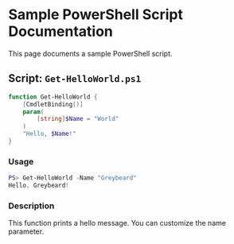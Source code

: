 # Sample PowerShell Script Documentation

<link id="theme-style" rel="stylesheet" href="assets/theme-light.css">
<script src="theme-switcher.js"></script>

This page documents a sample PowerShell script.

## Script: `Get-HelloWorld.ps1`

```powershell
function Get-HelloWorld {
    [CmdletBinding()]
    param(
        [string]$Name = "World"
    )
    "Hello, $Name!"
}
```

### Usage

```powershell
PS> Get-HelloWorld -Name "Greybeard"
Hello, Greybeard!
```

### Description
This function prints a hello message. You can customize the name parameter.
